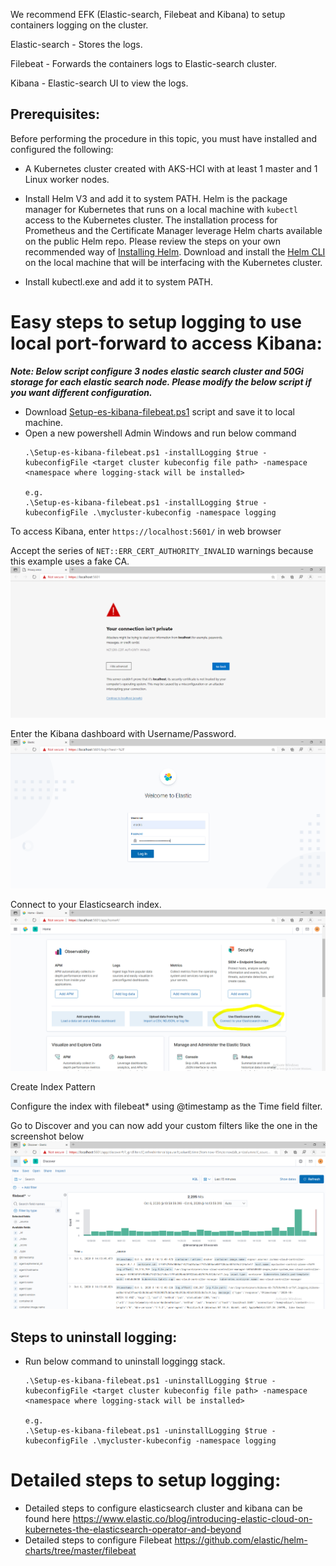 We recommend EFK (Elastic-search, Filebeat and Kibana) to setup containers logging on the cluster.

Elastic-search - Stores the logs.

Filebeat - Forwards the containers logs to Elastic-search cluster.

Kibana - Elastic-search UI to view the logs.

## Prerequisites:
Before performing the procedure in this topic, you must have installed and configured the following:

* A Kubernetes cluster created with AKS-HCI with at least 1 master and 1 Linux worker nodes.
* Install Helm V3 and add it to system PATH. 
  Helm is the package manager for Kubernetes that runs on a local machine with `kubectl` access to the Kubernetes cluster. The installation process for Prometheus and the Certificate Manager leverage Helm charts available on the public Helm repo. Please review the steps on your own recommended way of [Installing Helm](https://helm.sh/docs/using_helm/#installing-helm).
  Download and install the [Helm CLI](https://github.com/helm/helm/releases/tag/v3.3.0) on the local machine that will be interfacing with the Kubernetes cluster. 

* Install kubectl.exe and add it to system PATH.

# Easy steps to setup logging to use local port-forward to access Kibana:
***Note: Below script configure 3 nodes elastic search cluster and 50Gi storage for each elastic search node. Please modify the below script if you want different configuration.***
* Download [Setup-es-kibana-filebeat.ps1](Setup-es-kibana-filebeat.ps1) script and save it to local machine.
* Open a new powershell Admin Windows and run below command
  ```
  .\Setup-es-kibana-filebeat.ps1 -installLogging $true -kubeconfigFile <target cluster kubeconfig file path> -namespace <namespace where logging-stack will be installed>

  e.g. 
  .\Setup-es-kibana-filebeat.ps1 -installLogging $true -kubeconfigFile .\mycluster-kubeconfig -namespace logging
  ```
To access Kibana, enter `https://localhost:5601/` in web browser

Accept the series of `NET::ERR_CERT_AUTHORITY_INVALID` warnings because this example uses a fake CA.
![kibana-01](images/image01.PNG)

Enter the Kibana dashboard with Username/Password.
![kibana-02](images/image02.PNG)

Connect to your Elasticsearch index.
![kibana-03](images/image03.PNG)

Create Index Pattern

Configure the index with filebeat* using @timestamp as the Time field filter.

Go to Discover and you can now add your custom filters like the one in the screenshot below
![kibana-03](images/image04.PNG)

## Steps to uninstall logging:

* Run below command to uninstall loggingg stack.
  ```
  .\Setup-es-kibana-filebeat.ps1 -uninstallLogging $true -kubeconfigFile <target cluster kubeconfig file path> -namespace <namespace where logging-stack will be installed>

  e.g. 
  .\Setup-es-kibana-filebeat.ps1 -uninstallLogging $true -kubeconfigFile .\mycluster-kubeconfig -namespace logging
  ```

# Detailed steps to setup logging:

* Detailed steps to configure elasticsearch cluster and kibana can be found here https://www.elastic.co/blog/introducing-elastic-cloud-on-kubernetes-the-elasticsearch-operator-and-beyond
* Detailed steps to configure Filebeat https://github.com/elastic/helm-charts/tree/master/filebeat

